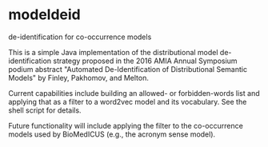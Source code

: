 # modeldeid
de-identification for co-occurrence models

This is a simple Java implementation of the distributional model de-identification strategy proposed in the 2016 AMIA Annual Symposium podium abstract "Automated De-Identification of Distributional Semantic Models" by Finley, Pakhomov, and Melton.

Current capabilities include building an allowed- or forbidden-words list and applying that as a filter to a word2vec model and its vocabulary. See the shell script for details.

Future functionality will include applying the filter to the co-occurrence models used by BioMedICUS (e.g., the acronym sense model).
